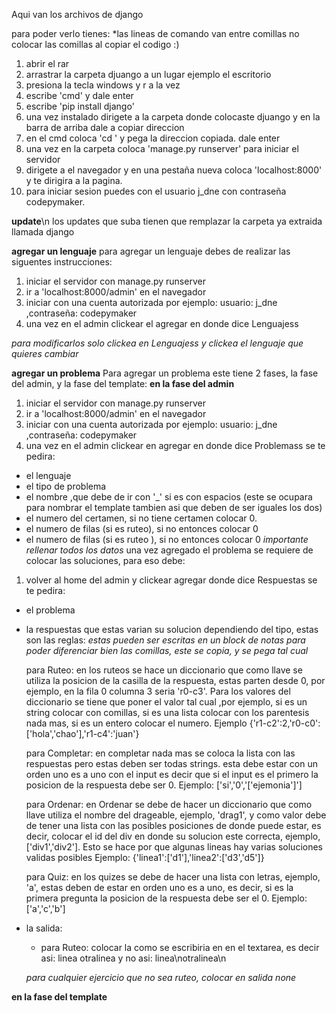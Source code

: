 Aqui van los archivos de django

para poder verlo tienes:
*las lineas de comando van entre comillas no colocar las comillas al copiar el codigo :)
1) abrir el rar
2) arrastrar la carpeta djuango a un lugar ejemplo el escritorio
3) presiona la tecla windows y r a la vez
4) escribe 'cmd' y dale enter
5) escribe 'pip install django'
6) una vez instalado dirigete a la carpeta donde colocaste djuango y en la barra de arriba dale a copiar direccion
7) en el cmd coloca 'cd ' y pega la direccion copiada. dale enter
8) una vez en la carpeta coloca 'manage.py runserver' para iniciar el servidor
9) dirigete a el navegador y en una pestaña nueva coloca 'localhost:8000' y te dirigira a la pagina.
10) para iniciar sesion puedes con el usuario j_dne con contraseña codepymaker.

**update**\n
los updates que suba tienen que remplazar la carpeta ya extraida llamada django

**agregar un lenguaje**
para agregar un lenguaje debes de realizar las siguentes instrucciones:
1) iniciar el servidor con manage.py runserver
2) ir a 'localhost:8000/admin' en el navegador
3) iniciar con una cuenta autorizada por ejemplo: usuario: j_dne ,contraseña: codepymaker
4) una vez en el admin clickear el agregar en donde dice Lenguajess

*para modificarlos solo clickea en Lenguajess y clickea el lenguaje que quieres cambiar*

**agregar un problema**
Para agregar un problema este tiene 2 fases, la fase del admin, y la fase del template:
**en la fase del admin**
1) iniciar el servidor con manage.py runserver
2) ir a 'localhost:8000/admin' en el navegador
3) iniciar con una cuenta autorizada por ejemplo: usuario: j_dne ,contraseña: codepymaker
4) una vez en el admin clickear en agregar en donde dice Problemass
se te pedira:
- el lenguaje
- el tipo de problema
- el nombre ,que debe de ir con '_' si es con espacios (este se ocupara para nombrar el template tambien asi que deben de ser iguales los dos)
- el numero del certamen, si no tiene certamen colocar 0.
- el numero de filas (si es ruteo), si no entonces colocar 0
- el numero de filas (si es ruteo ), si no entonces colocar 0
*importante rellenar todos los datos*
una vez agregado el problema se requiere de colocar las soluciones, para eso debe:
1) volver al home del admin y clickear agregar donde dice Respuestas
se te pedira:
- el problema
- la respuestas que estas varian su solucion dependiendo del tipo, estas son las reglas:
*estas pueden ser escritas en un block de notas para poder diferenciar bien las comillas, este se copia, y se pega tal cual*

  para Ruteo:
    en los ruteos se hace un diccionario que como llave se utiliza la posicion de la casilla de la respuesta, estas parten 
    desde 0, por ejemplo, en la fila 0 columna 3 seria 'r0-c3'. Para los valores del diccionario se tiene que poner el valor 
    tal cual ,por ejemplo, si es un string colocar con comillas, si es una lista colocar con los parentesis nada mas, si es un 
    entero colocar el numero. Ejemplo {'r1-c2':2,'r0-c0':['hola','chao'],'r1-c4':'juan'}
  
  para Completar:
    en completar nada mas se coloca la lista con las respuestas pero estas deben ser todas strings. esta debe estar con un
    orden uno es a uno con el input es decir que si el input es el primero la posicion de la respuesta debe ser 0.
    Ejemplo: ['si','0','['ejemonia']']
    
  para Ordenar:
    en Ordenar se debe de hacer un diccionario que como llave utiliza el nombre del drageable, ejemplo, 'drag1', y como valor
    debe de tener una lista con las posibles posiciones de donde puede estar, es decir, colocar el id del div en donde su
    solucion este correcta, ejemplo, ['div1','div2']. Esto se hace por que algunas lineas hay varias soluciones validas posibles
    Ejemplo: {'linea1':['d1'],'linea2':['d3','d5']}
    
  para Quiz:
      en los quizes se debe de hacer una lista con letras, ejemplo, 'a', estas deben de estar en orden uno es a uno, es
      decir, si es la primera pregunta la posicion de la respuesta debe ser el 0.
      Ejemplo: ['a','c','b']
  
- la salida:
    - para Ruteo:
      colocar la como se escribiria en en el textarea, es decir asi:
      linea
      otralinea
      y no asi:
      linea\notralinea\n

  *para cualquier ejercicio que no sea ruteo, colocar en salida none*
  
 **en la fase del template**
 
    
